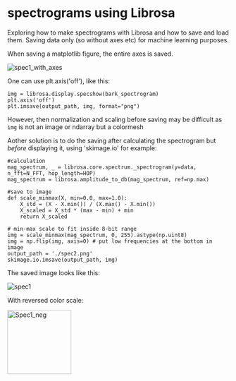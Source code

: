 # spectrograms using Librosa
Exploring how to make spectrograms with Librosa and how to save and load them. Saving data only (so without axes etc) for machine learning purposes.
 
When saving a matplotlib figure, the entire axes is saved. 

![spec1_with_axes](https://user-images.githubusercontent.com/9972594/156888701-a8fe33ea-b8d8-4c02-9ebe-c644281ce854.png)


One can use plt.axis('off'), like this: 

```
img = librosa.display.specshow(bark_spectrogram)
plt.axis('off')
plt.imsave(output_path, img, format="png")
```

However, then normalization and scaling before saving may be difficult as `img` is not an image or ndarray but a colormesh


Aother solution is to do the saving after calculating the spectrogram but _before_ displaying it, using 'skimage.io' for example:

```
#calculation
mag_spectrum, _ = librosa.core.spectrum._spectrogram(y=data, n_fft=N_FFT, hop_length=HOP)
mag_spectrum = librosa.amplitude_to_db(mag_spectrum, ref=np.max)

#save to image
def scale_minmax(X, min=0.0, max=1.0):
    X_std = (X - X.min()) / (X.max() - X.min())
    X_scaled = X_std * (max - min) + min
    return X_scaled

# min-max scale to fit inside 8-bit range
img = scale_minmax(mag_spectrum, 0, 255).astype(np.uint8)
img = np.flip(img, axis=0) # put low frequencies at the bottom in image
output_path = './spec2.png'
skimage.io.imsave(output_path, img)
```

The saved image looks like this:

![spec1](https://user-images.githubusercontent.com/9972594/156889978-be0af6d0-7029-4836-995c-0c4344ef38a6.png)

With reversed color scale: 

<img width="145" alt="Spec1_neg" src="https://user-images.githubusercontent.com/9972594/156890180-2fa140e2-27e3-4dd4-aa49-fff440892f7e.png">


